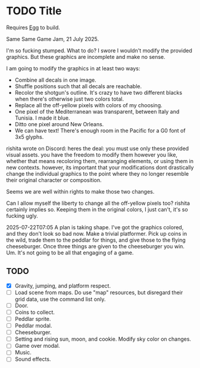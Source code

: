 # TODO Title

Requires [Egg](https://github.com/aksommerville/egg) to build.

Same Same Game Jam, 21 July 2025.

I'm so fucking stumped. What to do?
I swore I wouldn't modify the provided graphics. But these graphics are incomplete and make no sense.

I am going to modify the graphics in at least two ways:
 - Combine all decals in one image.
 - Shuffle positions such that all decals are reachable.
 - Recolor the shotgun's outline. It's crazy to have two different blacks when there's otherwise just two colors total.
 - Replace all the off-yellow pixels with colors of my choosing.
 - One pixel of the Mediterranean was transparent, between Italy and Tunisia. I made it blue.
 - Ditto one pixel around New Orleans.
 - We can have text! There's enough room in the Pacific for a G0 font of 3x5 glyphs.
 
rishita wrote on Discord:
heres the deal: you must use only these provided visual assets. 
you have the freedom to modify them however you like, whether that means recoloring them, 
rearranging elements, or using them in new contexts. however, its important that your 
modifications dont drastically change the individual graphics to the point where 
they no longer resemble their original character or composition.

Seems we are well within rights to make those two changes.

Can I allow myself the liberty to change all the off-yellow pixels too?
rishita certainly implies so.
Keeping them in the original colors, I just can't, it's so fucking ugly.

2025-07-22T07:05
A plan is taking shape. I've got the graphics colored, and they don't look so bad now.
Make a trivial platformer.
Pick up coins in the wild, trade them to the peddlar for things, and give those to the flying cheeseburger.
Once three things are given to the cheeseburger you win.
Um. It's not going to be all that engaging of a game.

## TODO

- [x] Gravity, jumping, and platform respect.
- [ ] Load scene from maps. Do use "map" resources, but disregard their grid data, use the command list only.
- [ ] Door.
- [ ] Coins to collect.
- [ ] Peddlar sprite.
- [ ] Peddlar modal.
- [ ] Cheeseburger.
- [ ] Setting and rising sun, moon, and cookie. Modify sky color on changes.
- [ ] Game over modal.
- [ ] Music.
- [ ] Sound effects.
